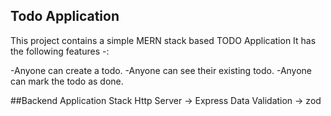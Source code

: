 ## Todo Application 

This project contains a simple MERN stack based TODO Application
It has the following features -:

-Anyone can create a todo.
-Anyone can see their existing todo.
-Anyone can mark the todo as done.

##Backend Application Stack
Http Server -> Express
Data Validation -> zod
